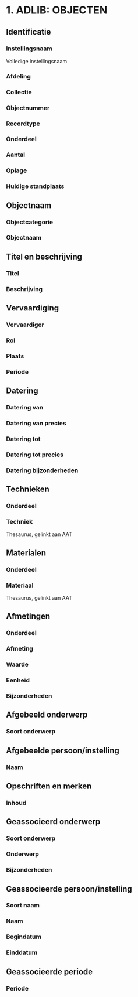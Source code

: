 # 1. ADLIB: OBJECTEN

## Identificatie

### Instellingsnaam

Volledige instellingsnaam

### Afdeling

### Collectie

### Objectnummer

### Recordtype

### Onderdeel

### Aantal

### Oplage

### Huidige standplaats

## Objectnaam

### Objectcategorie

### Objectnaam

## Titel en beschrijving

### Titel

### Beschrijving

## Vervaardiging

### Vervaardiger

### Rol

### Plaats

### Periode

## Datering

### Datering van

### Datering van precies 

### Datering tot

### Datering tot precies

### Datering bijzonderheden

## Technieken

### Onderdeel

### Techniek

Thesaurus, gelinkt aan AAT

## Materialen

### Onderdeel

### Materiaal

Thesaurus, gelinkt aan AAT

## Afmetingen

### Onderdeel

### Afmeting

### Waarde

### Eenheid

### Bijzonderheden

## Afgebeeld onderwerp

### Soort onderwerp

## Afgebeelde persoon/instelling

### Naam

## Opschriften en merken

### Inhoud

## Geassocieerd onderwerp

### Soort onderwerp

### Onderwerp

### Bijzonderheden

## Geassocieerde persoon/instelling

### Soort naam

### Naam

### Begindatum

### Einddatum

## Geassocieerde periode

### Periode













